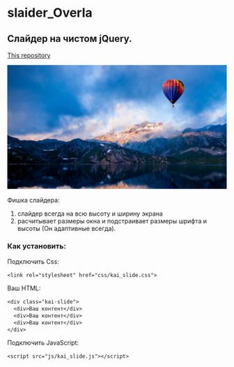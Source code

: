# slaider_Overla
## Слайдер на чистом jQuery.
[This repository](https://github.com/AndreiKaragayr/slaider_Overla.git)

![One slide](img/overlap-slide-2-1.jpg "One slide")

Фишка слайдера:
1. слайдер всегда на всю высоту и ширину экрана
2. расчитывает размеры окна и подстраивает размеры шрифта и высоты (Он адаптивные всегда).

### Как установить:
Подключить Css:
```
<link rel="stylesheet" href="css/kai_slide.css">
```
Ваш HTML:
```
<div class="kai-slide">
  <div>Ваш контент</div>
  <div>Ваш контент</div>
  <div>Ваш контент</div>
</div>
```

Подключить JavaScript:
```
<script src="js/kai_slide.js"></script>
```
